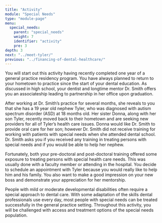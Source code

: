 ```yaml
---
title: "Activity"
module: "Special Needs"
type: "module-page"
menu:
  special_needs:
    parent: "special_needs"
    weight: 7
    identifier: "activity"
    pre: 3
depth: 3
next: "../meet-tyler/"
previous: "../financing-of-dental-healthcare/"
---
```

<div class="pageblock"><p>You will start out this activity having recently completed one year of a general practice residency program. You have always planned to return to your hometown to practice since the start of your dental education. As discussed in high school, your dentist and longtime mentor Dr. Smith offers you an associateship leading to partnership in her office upon graduation. </p>
<p>After working at Dr. Smith’s practice for several months, she reveals to you that she has a 19 year old nephew Tyler, who was diagnosed with autism spectrum disorder (ASD) at 18 months old. Her sister Donna, along with her son Tyler, recently moved back to their hometown and are seeking new providers for all of Tyler’s health care issues. Donna would like Dr. Smith to provide oral care for her son; however Dr. Smith did not receive training for working with patients with special needs when she attended dental school. Dr. Smith asks you if you received any training in treating persons with special needs and if you would be able to help her nephew.  </p>
<p>Fortunately, both your pre-doctoral and post-doctoral training offered some exposure to treating persons with special health care needs. This was usually done with a faculty member or attending in the hospital. You decide to schedule an appointment with Tyler because you would really like to help him and his family. You also want to make a good impression on your new boss and demonstrate your appreciation for her mentorship.</p>
<p>People with mild or moderate developmental disabilities often require a special approach to dental care. With some adaptation of the skills dental professionals use every day, most people with special needs can be treated successfully in the general practice setting. Throughout this activity, you will be challenged with access and treatment options of the special needs population. </p>
</div>
